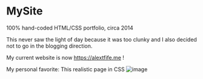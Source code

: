 # MySite
100% hand-coded HTML/CSS portfolio, circa 2014

This never saw the light of day because it was too clunky and I also decided not to go in the blogging direction. 

My current website is now https://alextfife.me !

My personal favorite:
This realistic page in CSS
![image](https://user-images.githubusercontent.com/26822309/157822676-da75f9da-7664-4ee0-81b9-3a7ec374559e.png)
